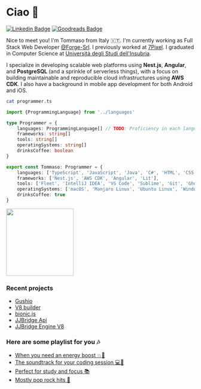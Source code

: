 # Ciao :wave:

[![Linkedin Badge](https://img.shields.io/badge/-Tommaso%20Bossi-blue?style=flat-square&logo=Linkedin&logoColor=white&link=https://www.linkedin.com/in/tommaso-bossi/)](https://www.linkedin.com/in/tommaso-bossi/)
[![Goodreads Badge](https://img.shields.io/badge/-Tommaso%20Bossi-F4F1EA?style=flat-square&logo=Goodreads&logoColor=382110&link=https://www.goodreads.com/user/show/84467386-tommaso)](https://www.goodreads.com/user/show/84467386-tommaso)

Nice to meet you! I'm Tommaso from Italy :it:. I'm currently working as Full Stack Web Developer [@Forge-Srl](https://github.com/Forge-Srl). I previously worked at [7Pixel](https://www.7pixel.it/).
I graduated in Computer Science at [Università degli Studi dell'Insubria](https://www.uninsubria.it/).

I specialize in developing scalable web platforms using **Nest.js**, **Angular**, and **PostgreSQL** (and a sprinkle of serverless things), with a focus on building maintainable and reproducible cloud infrastructures using **AWS CDK**. I also have a background in mobile app development for both Android and iOS.

```bash
cat programmer.ts
```
```ts
import {ProgrammingLanguage} from '../languages'

type Programmer = {
    languages: ProgrammingLanguage[] // TODO: Proficiency in each language is missing
    frameworks: string[]
    tools: string[]
    operatingSystems: string[]
    drinksCoffee: boolean
}

export const Tommaso: Programmer = {
    languages: ['TypeScript', 'JavaScript', 'Java', 'C#', 'HTML', 'CSS', 'Python', 'Brainfuck'],
    frameworks: ['Nest.js', 'AWS CDK', 'Angular', 'Lit'],
    tools: ['Fleet', 'IntelliJ IDEA', 'VS Code', 'Sublime', 'Git', 'Ghostty', 'DBeaver', 'Chrome'],
    operatingSystems: ['macOS', 'Manjaro Linux', 'Ubuntu Linux', 'Windows'],
    drinksCoffee: true
}
```

<img height="180em" src="https://github-readme-stats.vercel.app/api?username=tbossi&show_icons=true&hide_border=true" />

### Recent projects

- [Gushio](https://github.com/Forge-Srl/gushio)
- [V8 builder](https://github.com/tbossi/v8-builder)
- [bionic.js](https://github.com/Forge-Srl/bionic-js)
- [JJBridge Api](https://github.com/Forge-Srl/jjbridge-api)
- [JJBridge Engine V8](https://github.com/Forge-Srl/jjbridge-engine-v8)

### Here are some playlist for you :notes:

- [When you need an energy boost :boom::metal:](https://open.spotify.com/playlist/06KCfvUALQnaDMuhLxFluT?si=Sv-8nJ06QwaiymWvb5se_w)
- [The soundtrack for your coding session :computer::space_invader:](https://open.spotify.com/playlist/0t7xj0iOVfiQ0s8WXj7tGW?si=4wiAIDKiRW-dowKdC-WHfQ)
- [Perfect for study and focus :books:](https://open.spotify.com/playlist/4s9lcPh4DhQexWCXgX78Ts?si=ycZT_AcOQ4mNOB5JAj9iuw)
- [Mostly pop rock hits :guitar:](https://open.spotify.com/playlist/4UrPE2NOqxLUGABbUrKr3q?si=RMjF4RoXR7KwfPrjkaVrfA)
